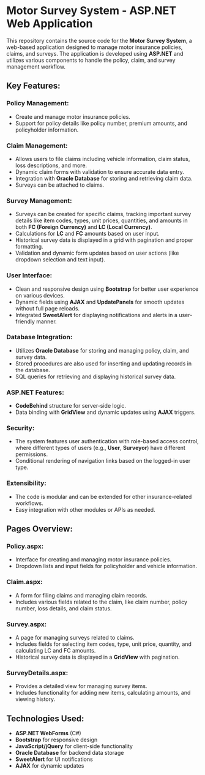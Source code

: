 # **Motor Survey System - ASP.NET Web Application**

This repository contains the source code for the **Motor Survey System**, a web-based application designed to manage motor insurance policies, claims, and surveys. The application is developed using **ASP.NET** and utilizes various components to handle the policy, claim, and survey management workflow.

## **Key Features:**

### **Policy Management:**
- Create and manage motor insurance policies.
- Support for policy details like policy number, premium amounts, and policyholder information.
  
### **Claim Management:**
- Allows users to file claims including vehicle information, claim status, loss descriptions, and more.
- Dynamic claim forms with validation to ensure accurate data entry.
- Integration with **Oracle Database** for storing and retrieving claim data.
- Surveys can be attached to claims.

### **Survey Management:**
- Surveys can be created for specific claims, tracking important survey details like item codes, types, unit prices, quantities, and amounts in both **FC (Foreign Currency)** and **LC (Local Currency)**.
- Calculations for **LC** and **FC** amounts based on user input.
- Historical survey data is displayed in a grid with pagination and proper formatting.
- Validation and dynamic form updates based on user actions (like dropdown selection and text input).

### **User Interface:**
- Clean and responsive design using **Bootstrap** for better user experience on various devices.
- Dynamic fields using **AJAX** and **UpdatePanels** for smooth updates without full page reloads.
- Integrated **SweetAlert** for displaying notifications and alerts in a user-friendly manner.

### **Database Integration:**
- Utilizes **Oracle Database** for storing and managing policy, claim, and survey data.
- Stored procedures are also used for inserting and updating records in the database.
- SQL queries for retrieving and displaying historical survey data.

### **ASP.NET Features:**
- **CodeBehind** structure for server-side logic.
- Data binding with **GridView** and dynamic updates using **AJAX** triggers.

### **Security:**
- The system features user authentication with role-based access control, where different types of users (e.g., **User**, **Surveyor**) have different permissions.
- Conditional rendering of navigation links based on the logged-in user type.

### **Extensibility:**
- The code is modular and can be extended for other insurance-related workflows.
- Easy integration with other modules or APIs as needed.

## **Pages Overview:**

### **Policy.aspx:**
- Interface for creating and managing motor insurance policies.
- Dropdown lists and input fields for policyholder and vehicle information.

### **Claim.aspx:**
- A form for filing claims and managing claim records.
- Includes various fields related to the claim, like claim number, policy number, loss details, and claim status.

### **Survey.aspx:**
- A page for managing surveys related to claims.
- Includes fields for selecting item codes, type, unit price, quantity, and calculating LC and FC amounts.
- Historical survey data is displayed in a **GridView** with pagination.

### **SurveyDetails.aspx:**
- Provides a detailed view for managing survey items.
- Includes functionality for adding new items, calculating amounts, and viewing history.

## **Technologies Used:**
- **ASP.NET WebForms** (C#)
- **Bootstrap** for responsive design
- **JavaScript/jQuery** for client-side functionality
- **Oracle Database** for backend data storage
- **SweetAlert** for UI notifications
- **AJAX** for dynamic updates
